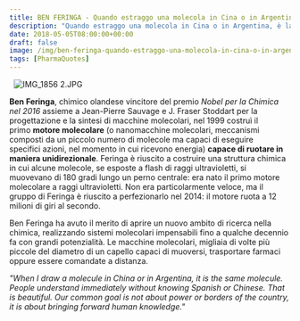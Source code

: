 ```yaml
---
title: BEN FERINGA - Quando estraggo una molecola in Cina o in Argentina
description: "Quando estraggo una molecola in Cina o in Argentina, è la stessa molecola: la gente capisce immediatamente senza conoscere lo spagnolo o il cinese. Questo è il bello. Il nostro obiettivo non è il potere o i confini del paese, ma quello di portare avanti la conoscenza umana"
date: 2018-05-05T08:00:00+00:00
draft: false
image: /img/ben-feringa-quando-estraggo-una-molecola-in-cina-o-in-argentina-e-la-stessa-molecola-la-gente-capisce-immediatamente-senza-conoscere-lo-spagnolo-o-il-cinese-questo-e-il-bello-il-nostro-obietti.md/img_1856-21.jpg
tags: [PharmaQuotes]
---
```


  ![IMG_1856 2.JPG](/img/ben-feringa-quando-estraggo-una-molecola-in-cina-o-in-argentina-e-la-stessa-molecola-la-gente-capisce-immediatamente-senza-conoscere-lo-spagnolo-o-il-cinese-questo-e-il-bello-il-nostro-obietti.md/img_1856-21.jpg)

**Ben Feringa**, chimico olandese vincitore del premio _Nobel per la Chimica nel 2016_ assieme a Jean-Pierre Sauvage e J. Fraser Stoddart per la progettazione e la sintesi di macchine molecolari, nel 1999 costruì il primo **motore molecolare** (o nanomacchine molecolari, meccanismi composti da un piccolo numero di molecole ma capaci di eseguire specifici azioni, nel momento in cui ricevono energia) **capace di ruotare in maniera unidirezionale**. Feringa è riuscito a costruire una struttura chimica in cui alcune molecole, se esposte a flash di raggi ultravioletti, si muovevano di 180 gradi lungo un perno centrale: era nato il primo motore molecolare a raggi ultravioletti. Non era particolarmente veloce, ma il gruppo di Feringa è riuscito a perfezionarlo nel 2014: il motore ruota a 12 milioni di giri al secondo.

Ben Feringa ha avuto il merito di aprire un nuovo ambito di ricerca nella chimica, realizzando sistemi molecolari impensabili fino a qualche decennio fa con grandi potenzialità. Le macchine molecolari, migliaia di volte più piccole del diametro di un capello capaci di muoversi, trasportare farmaci oppure essere comandate a distanza.

_"When I draw a molecule in China or in Argentina, it is the same molecule. People understand immediately without knowing Spanish or Chinese. That is beautiful. Our common goal is not about power or borders of the country, it is about bringing forward human knowledge."_